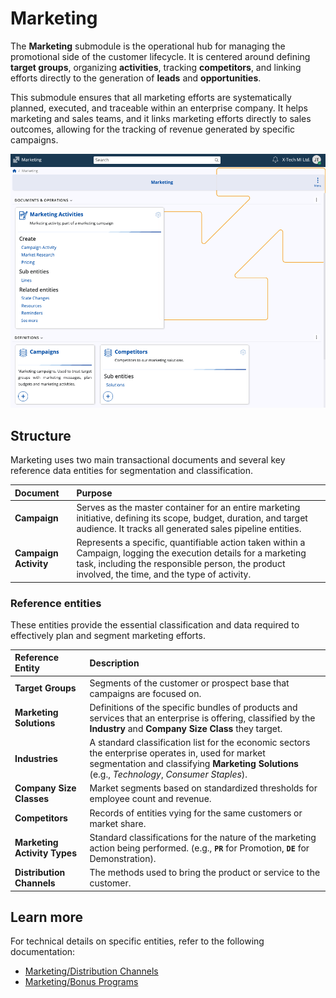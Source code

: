 # Marketing

The **Marketing** submodule is the operational hub for managing the promotional side of the customer lifecycle. It is centered around defining **target groups**, organizing **activities**, tracking **competitors**, and linking efforts directly to the generation of **leads** and **opportunities**.

This submodule ensures that all marketing efforts are systematically planned, executed, and traceable within an enterprise company. It helps marketing and sales teams, and it links marketing efforts directly to sales outcomes, allowing for the tracking of revenue generated by specific campaigns.

![pictures](pictures/marketing_submodule.png)

## Structure

Marketing uses two main transactional documents and several key reference data entities for segmentation and classification.

| Document | Purpose |
| :--- | :--- |
| **Campaign** | Serves as the master container for an entire marketing initiative, defining its scope, budget, duration, and target audience. It tracks all generated sales pipeline entities. |
| **Campaign Activity** | Represents a specific, quantifiable action taken within a Campaign, logging the execution details for a marketing task, including the responsible person, the product involved, the time, and the type of activity. |

### Reference entities

These entities provide the essential classification and data required to effectively plan and segment marketing efforts.

| Reference Entity | Description |
| :--- | :--- |
| **Target Groups** | Segments of the customer or prospect base that campaigns are focused on.|
| **Marketing Solutions** | Definitions of the specific bundles of products and services that an enterprise is offering, classified by the **Industry** and **Company Size Class** they target. |
| **Industries** | A standard classification list for the economic sectors the enterprise operates in, used for market segmentation and classifying **Marketing Solutions** (e.g., *Technology*, *Consumer Staples*). |
| **Company Size Classes** | Market segments based on standardized thresholds for employee count and revenue. |
| **Competitors** | Records of entities vying for the same customers or market share. |
| **Marketing Activity Types** | Standard classifications for the nature of the marketing action being performed. (e.g., **`PR`** for Promotion, **`DE`** for Demonstration). |
| **Distribution Channels** | The methods used to bring the product or service to the customer. |


## Learn more

For technical details on specific entities, refer to the following documentation:

* [Marketing/Distribution Channels](https://docs.erp.net/tech/modules/crm/marketing/distribution-channels/index.html)
* [Marketing/Bonus Programs](https://docs.erp.net/tech/modules/crm/marketing/bonus-programs/index.html)
